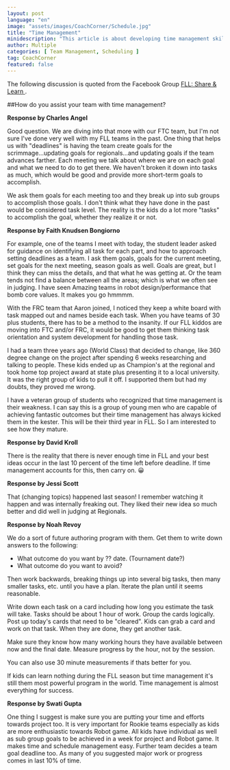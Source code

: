```yaml
---
layout: post
language: "en"
image: "assets/images/CoachCorner/Schedule.jpg"
title: "Time Management"
minidescription: "This article is about developing time management skills."
author: Multiple
categories: [ Team Management, Scheduling ]
tag: CoachCorner
featured: false
---
```


The following discussion is quoted from the Facebook Group <a href="https://www.facebook.com/groups/FLLShareandLearn/">FLL: Share & Learn </a>.

##How do you assist your team with time management?

**Response by Charles Angel**

Good question. We are diving into that more with our FTC team, but I'm not sure I've done very well with my FLL teams in the past. One thing that helps us with "deadlines" is having the team create goals for the scrimmage...updating goals for regionals...and updating goals if the team advances farther. Each meeting we talk about where we are on each goal and what we need to do to get there. We haven't broken it down into tasks as much, which would be good and provide more short-term goals to accomplish.

We ask them goals for each meeting too and they break up into sub groups to accomplish those goals. I don't think what they have done in the past would be considered task level. The reality is the kids do a lot more "tasks" to accomplish the goal, whether they realize it or not.

**Response by Faith Knudsen Bongiorno**

For example, one of the teams I meet with today, the student leader asked for guidance on identifying all task for each part, and how to approach setting deadlines as a team. I ask them goals, goals for the current meeting, set goals for the next meeting, season goals as well. Goals are great, but I think they can miss the details, and that what he was getting at. Or the team tends not find a balance between all the areas; which is what we often see in judging. I have seen Amazing teams in robot design/performance that bomb core values. It makes you go hmmmm.

With the FRC team that Aaron joined, I noticed they keep a white board with task mapped out and names beside each task. When you have teams of 30 plus students, there has to be a method to the insanity. If our FLL
kiddos are moving into FTC and/or FRC, it would be good to get them thinking task orientation and system development for handling those task.

I had a team three years ago (World Class) that decided to change, like 360 degree change on the project after spending 6 weeks researching and talking to people. These kids ended up as Champion's at the regional and took home top project award at state plus presenting it to a local university. It was the right group of kids to pull it off. I supported them but had my doubts, they proved me wrong.

I have a veteran group of students who recognized that time management is their weakness. I can say this is a group of young men who are capable of achieving fantastic outcomes but their time management has always kicked them in the kester. This will be their third year in FLL. So I am interested to see how they mature.

**Response by David Kroll**

There is the reality that there is never enough time in FLL and your best ideas occur in the last 10 percent of the time left before deadline. If time management accounts for this, then carry on. 😀

**Response by Jessi Scott**

That (changing topics) happened last season! I remember watching it happen and was internally freaking out. They liked their new idea so much better and did well in judging at Regionals.

**Response by Noah Revoy**

We do a sort of future authoring program with them. Get them to write down answers to the following:
- What outcome do you want by ?? date. (Tournament date?)
- What outcome do you want to avoid?

Then work backwards, breaking things up into several big tasks, then many smaller tasks, etc. until you have a plan. Iterate the plan until it seems reasonable.

Write down each task on a card including how long you estimate the task will take. Tasks should be about 1 hour of work. Group the cards logically. Post up today's cards that need to be "cleared". Kids can grab a card and work on that task. When they are done, they get another task.

Make sure they know how many working hours they have available between now and the final date. Measure progress by the hour, not by the session.

You can also use 30 minute measurements if thats better for you.

If kids can learn nothing during the FLL season but time management it's still them most powerful program in the world. Time management is almost everything for success.

**Response by Swati Gupta**

One thing I suggest is make sure you are putting your time and efforts towards project too. It is very important for Rookie teams especially as kids are more enthusiastic towards Robot game. All kids have individual as well as sub group goals to be achieved in a week for project and Robot game. It makes time and schedule management easy. Further team decides a team goal deadline too. As many of you suggested major work or progress comes in last 10% of time.
